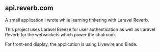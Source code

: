 ## api.reverb.com

A small application I wrote while learning tinkering with Laravel Reverb.

This project uses Laravel Breeze for user authentication as well as Laravel Reverb for the websockets which power the chatroom.

For front-end display, the application is using Livewire and Blade.
